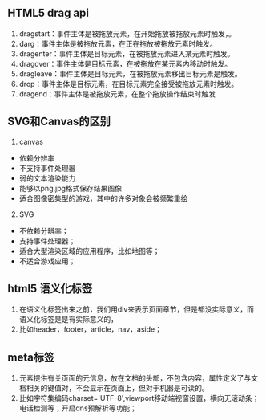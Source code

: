 ## HTML5 drag api
1. dragstart：事件主体是被拖放元素，在开始拖放被拖放元素时触发，。
2. darg：事件主体是被拖放元素，在正在拖放被拖放元素时触发。
3. dragenter：事件主体是目标元素，在被拖放元素进入某元素时触发。
4. dragover：事件主体是目标元素，在被拖放在某元素内移动时触发。
5. dragleave：事件主体是目标元素，在被拖放元素移出目标元素是触发。
6. drop：事件主体是目标元素，在目标元素完全接受被拖放元素时触发。
7. dragend：事件主体是被拖放元素，在整个拖放操作结束时触发

## SVG和Canvas的区别
1. canvas
- 依赖分辨率
- 不支持事件处理器
- 弱的文本渲染能力
- 能够以png,jpg格式保存结果图像
- 适合图像密集型的游戏，其中的许多对象会被频繁重绘
2. SVG
- 不依赖分辨率；
- 支持事件处理器；
- 适合大型渲染区域的应用程序，比如地图等；
- 不适合游戏应用；

## html5 语义化标签
1. 在语义化标签出来之前，我们用div来表示页面章节，但是都没实际意义，而语义化标签是是有实际意义的，
2. 比如header，footer，article，nav，aside；

## meta标签
1. <meta> 元素提供有关页面的元信息，放在文档的头部，不包含内容，属性定义了与文档相关的键值对，不会显示在页面上，但对于机器是可读的。
2. 比如字符集编码charset='UTF-8',viewport移动端视窗设置，横向无滚动条；电话检测等；开启dns预解析等功能；
